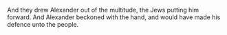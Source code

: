 And they drew Alexander out of the multitude, the Jews putting him forward. And Alexander beckoned with the hand, and would have made his defence unto the people.
